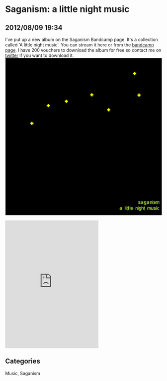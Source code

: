 # Saganism: a little night music

## 2012/08/09 19:34

I've put up a new album on the Saganism Bandcamp page. It's a collection 
called 'A little night music'. You can stream it here or from the 
[bandcamp page][1]. I have 200 vouchers to download the album for free 
so contact me on [twitter][2] if you want to download it.
![Saganism: a little night music - Cover][3]

<iframe width="300" height="410" style="position: relative; display: block; width: 300px; height: 410px;" src="http://bandcamp.com/EmbeddedPlayer/v=2/album=289459289/size=grande3/bgcol=FFFFFF/linkcol=4285BB/" allowtransparency="true" frameborder="0"><a href="http://saganism.bandcamp.com/album/a-little-night-music">a little night music by saganism</a></iframe>

[1]: http://saganism.bandcamp.com
[2]: http://twitter.com/walter
[3]: images/saganism-night-music.png

## Categories
Music, Saganism
